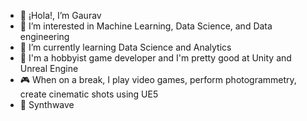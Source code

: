 - 👋 ¡Hola!, I’m Gaurav
- 👀 I’m interested in Machine Learning, Data Science, and Data engineering 
- 🌱 I’m currently learning Data Science and Analytics
- 💞️ I'm a hobbyist game developer and I'm pretty good at Unity and Unreal Engine
- 🎮 When on a break, I play video games, perform photogrammetry, create cinematic shots using UE5
- 🎵 Synthwave

<!---
GauravGavas/GauravGavas is a ✨ special ✨ repository because its `README.md` (this file) appears on your GitHub profile.
You can click the Preview link to take a look at your changes.
--->
